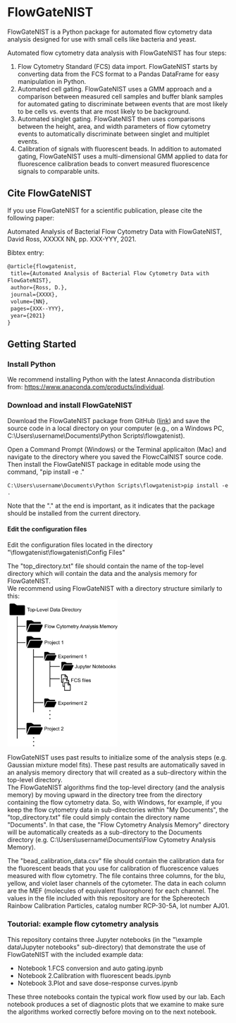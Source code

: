 # FlowGateNIST

FlowGateNIST is a Python package for automated flow cytometry data analysis designed for use with small cells like bacteria and yeast. 

Automated flow cytometry data analysis with FlowGateNIST has four steps: 
1. Flow Cytometry Standard (FCS) data import. FlowGateNIST starts by converting data from the FCS format to a Pandas DataFrame for easy manipulation in Python. 
2. Automated cell gating. FlowGateNIST uses a GMM approach and a comparison between measured cell samples and buffer blank samples for automated gating to discriminate between events that are most likely to be cells vs. events that are most likely to be background. 
3. Automated singlet gating. FlowGateNIST then uses comparisons between the height, area, and width parameters of flow cytometry events to automatically discriminate between singlet and multiplet events. 
4. Calibration of signals with fluorescent beads. In addition to automated gating, FlowGateNIST uses a multi-dimensional GMM applied to data for fluorescence calibration beads to convert measured fluorescence signals to comparable units. 

## Cite FlowGateNIST
If you use FlowGateNIST for a scientific publication, please cite the following paper:

Automated Analysis of Bacterial Flow Cytometry Data with FlowGateNIST, David Ross, XXXXX NN, pp. XXX-YYY, 2021.

Bibtex entry:
```
@article{flowgatenist,
 title={Automated Analysis of Bacterial Flow Cytometry Data with FlowGateNIST},
 author={Ross, D.},
 journal={XXXX},
 volume={NN},
 pages={XXX--YYY},
 year={2021}
}
```

## Getting Started
### Install Python
We recommend installing Python with the latest Annaconda distribution from: https://www.anaconda.com/products/individual.

### Download and install FlowGateNIST
Download the FlowGateNIST package from GitHub ([link](https://github.com/djross22/flowgatenist)) and save the source code in a local directory on your computer (e.g., on a Windows PC, C:\Users\username\Documents\Python Scripts\flowgatenist).

Open a Command Prompt (Windows) or the Terminal applicaiton (Mac) and navigate to the directory where you saved the FlowcCalNIST source code. Then install the FlowGateNIST package in editable mode using the command, "pip install -e ."
```
C:\Users\username\Documents\Python Scripts\flowgatenist>pip install -e .
```
Note that the "." at the end is important, as it indicates that the package should be installed from the current directory.

#### Edit the configuration files
Edit the configuration files located in the directory "\flowgatenist\flowgatenist\Config Files"

The "top_directory.txt" file should contain the name of the top-level directory which will contain the data and the analysis memory for FlowGateNIST.<br>
We recommend using FlowGateNIST with a directory structure similarly to this:<br>
<img src="./example data/images/Figure_1.jpg" width=250 >

FlowGateNIST uses past results to initialize some of the analysis steps (e.g. Gaussian mixture model fits). These past results are automatically saved in an analysis memory directory that will created as a sub-directory within the top-level directory.<br>
The FlowGateNIST algorithms find the top-level directory (and the analysis memory) by moving upward in the directory tree from the directory containing the flow cytometry data. So, with Windows, for example, if you keep the flow cytometry data in sub-directories within "My Documents", the "top_directory.txt" file could simply contain the directory name "Documents". In that case, the "Flow Cytometry Analysis Memory" directory will be automatically createds as a sub-directory to the Documents directory (e.g. C:\Users\username\Documents\Flow Cytometry Analysis Memory).<br>

The "bead_calibration_data.csv" file should contain the calibration data for the fluorescent beads that you use for calibration of fluorescence values measured with flow cytometry. The file contains three columns, for the blu, yellow, and violet laser channels of the cytometer. The data in each column are the MEF (molecules of equivalent fluorophore) for each channel. The values in the file included with this repository are for the Sphereotech Rainbow Calibration Particles, catalog number RCP-30-5A, lot number AJ01.

### Toutorial: example flow cytometry analysis
This repository contains three Jupyter notebooks (in the "\example data\Jupyter notebooks" sub-directory) that demonstrate the use of FlowGateNIST with the included example data:
- Notebook 1.FCS conversion and auto gating.ipynb
- Notebook 2.Calibration with fluorescent beads.ipynb
- Notebook 3.Plot and save dose-response curves.ipynb

These three notebooks contain the typical work flow used by our lab. Each notebook produces a set of diagnostic plots that we examine to make sure the algorithms worked correctly before moving on to the next notebook.
